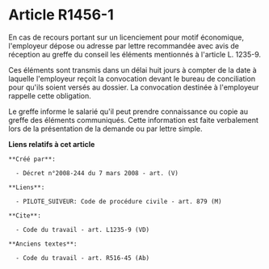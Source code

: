 # Article R1456-1

En cas de recours portant sur un licenciement pour motif économique, l'employeur dépose ou adresse par lettre recommandée
avec avis de réception au greffe du conseil les éléments mentionnés à l'article L. 1235-9. 

Ces éléments sont transmis dans un délai huit jours à compter de la date à laquelle l'employeur reçoit la convocation devant
le bureau de conciliation pour qu'ils soient versés au dossier. La convocation destinée à l'employeur rappelle cette
obligation. 

Le greffe informe le salarié qu'il peut prendre connaissance ou copie au greffe des éléments communiqués. Cette information
est faite verbalement lors de la présentation de la demande ou par lettre simple.

**Liens relatifs à cet article**

	**Créé par**:

	  - Décret n°2008-244 du 7 mars 2008 - art. (V)

	**Liens**:

	  - PILOTE_SUIVEUR: Code de procédure civile - art. 879 (M)

	**Cite**:

	  - Code du travail - art. L1235-9 (VD)

	**Anciens textes**:

	  - Code du travail - art. R516-45 (Ab)
